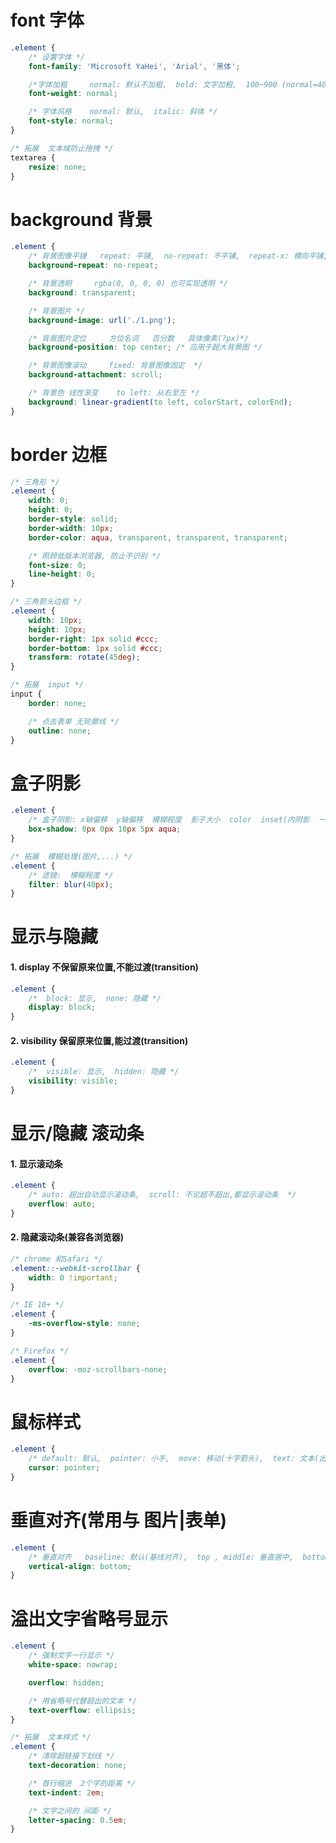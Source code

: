#

# font 字体

```css
.element {
	/* 设置字体 */
	font-family: 'Microsoft YaHei', 'Arial', '黑体';

	/*字体加粗     normal: 默认不加粗,  bold: 文字加粗,  100~900 (normal=400) */
	font-weight: normal;

	/* 字体风格    normal: 默认,  italic: 斜体 */
	font-style: normal;
}
```

```css
/* 拓展  文本域防止拖拽 */
textarea {
	resize: none;
}
```

# background 背景

```css
.element {
	/* 背景图像平铺   repeat: 平铺,  no-repeat: 不平铺,  repeat-x: 横向平铺, ... */
	background-repeat: no-repeat;

	/* 背景透明     rgba(0, 0, 0, 0) 也可实现透明 */
	background: transparent;

	/* 背景图片 */
	background-image: url('./1.png');

	/* 背景图片定位     方位名词   百分数   具体像素(?px)*/
	background-position: top center; /* 应用于超大背景图 */

	/* 背景图像滚动     fixed: 背景图像固定  */
	background-attachment: scroll;

	/* 背景色 线性渐变    to left: 从右至左 */
	background: linear-gradient(to left, colorStart, colorEnd);
}
```

# border 边框

```css
/* 三角形 */
.element {
	width: 0;
	height: 0;
	border-style: solid;
	border-width: 10px;
	border-color: aqua, transparent, transparent, transparent;

	/* 照顾低版本浏览器, 防止不识别 */
	font-size: 0;
	line-height: 0;
}
```

```css
/* 三角箭头边框 */
.element {
	width: 10px;
	height: 10px;
	border-right: 1px solid #ccc;
	border-bottom: 1px solid #ccc;
	transform: rotate(45deg);
}
```

```css
/* 拓展  input */
input {
	border: none;

	/* 点击表单 无轮廓线 */
	outline: none;
}
```

# 盒子阴影

```css
.element {
	/* 盒子阴影: x轴偏移  y轴偏移  模糊程度  影子大小  color  inset(内阴影  一般不用) */
	box-shadow: 0px 0px 10px 5px aqua;
}
```

```css
/* 拓展  模糊处理(图片,...) */
.element {
	/* 滤镜:  模糊程度 */
	filter: blur(40px);
}
```

# 显示与隐藏

#### 1. display 不保留原来位置,不能过渡(transition)

```css
.element {
	/*  block: 显示,  none: 隐藏 */
	display: block;
}
```

#### 2. visibility 保留原来位置,能过渡(transition)

```css
.element {
	/*  visible: 显示,  hidden: 隐藏 */
	visibility: visible;
}
```

# 显示/隐藏 滚动条

#### 1. 显示滚动条

```css
.element {
	/* auto: 超出自动显示滚动条,  scroll: 不论超不超出,都显示滚动条  */
	overflow: auto;
}
```

#### 2. 隐藏滚动条(兼容各浏览器)

```css
/* chrome 和Safari */
.element::-webkit-scrollbar {
	width: 0 !important;
}

/* IE 10+ */
.element {
	-ms-overflow-style: none;
}

/* Firefox */
.element {
	overflow: -moz-scrollbars-none;
}
```

# 鼠标样式

```css
.element {
	/* default: 默认,  pointer: 小手,  move: 移动(十字箭头),  text: 文本(出现光标),  not-allowed: 禁止*/
	cursor: pointer;
}
```

# 垂直对齐(常用与 图片|表单)

```css
.element {
	/* 垂直对齐   baseline: 默认(基线对齐),  top , middle: 垂直居中,  bottom: 底部对齐(常用) */
	vertical-align: bottom;
}
```

# 溢出文字省略号显示

```css
.element {
	/* 强制文字一行显示 */
	white-space: nowrap;

	overflow: hidden;

	/* 用省略号代替超出的文本 */
	text-overflow: ellipsis;
}
```

```css
/* 拓展  文本样式 */
.element {
	/* 清除超链接下划线 */
	text-decoration: none;

	/* 首行缩进  2个字的距离 */
	text-indent: 2em;

	/* 文字之间的 间距 */
	letter-spacing: 0.5em;
}
```
